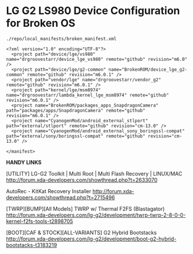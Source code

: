 LG G2 LS980 Device Configuration for Broken OS
=============================================

`./repo/local_manifests/broken_manifest.xml`
```
<?xml version="1.0" encoding="UTF-8"?>
  <project path="device/lge/vs980" name="drgroovestarr/device_lge_vs980" remote="github" revision="m6.0" />
  <project path="device/lge/g2-common" name="BrokenROM/device_lge_g2-common" remote="github" revision="m6.0.1" />
  <project path="vendor/lge" name="drgroovestarr/vendor_g2" remote="github" revision="m6.0.1" />
  <project path="kernel/lge/msm8974" name="drgroovestarr/lambda_kernel_lge_msm8974" remote="github" revision="m6.0.1" />
  <project name="BrokenROM/packages_apps_SnapdragonCamera" path="packages/apps/SnapdragonCamera" remote="github" revision="m6.0.1" />
  <project name="CyanogenMod/android_external_stlport" path="external/stlport" remote="github" revision="cm-13.0" />
  <project name="CyanogenMod/android_external_sony_boringssl-compat" path="external/sony/boringssl-compat" remote="github" revision="cm-13.0" />

</manifest>
```
**HANDY LINKS**

[UTILITY] LG-G2 Toolkit | Multi Root | Multi Flash Recovery | LINUX/MAC
http://forum.xda-developers.com/showthread.php?t=2633070

AutoRec - KitKat Recovery Installer
http://forum.xda-developers.com/showthread.php?t=2715496

[TWRP][BUMP][All Models] TWRP w/ Thermal F2FS (Blastagator)
http://forum.xda-developers.com/lg-g2/development/twrp-twrp-2-8-0-0-kernel-f2fs-tools-t2898705

[BOOT][CAF & STOCK][ALL-VARIANTS] G2 Hybrid Bootstacks
http://forum.xda-developers.com/lg-g2/development/boot-g2-hybrid-bootstacks-t3183219
